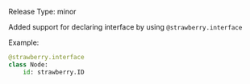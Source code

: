 Release Type: minor

Added support for declaring interface by using `@strawberry.interface`

Example:

```python
@strawberry.interface
class Node:
    id: strawberry.ID
```
